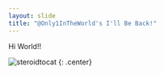 ```yaml
---
layout: slide
title: "@Only1InTheWorld's I'll Be Back!"
---
```


Hi World!!

![steroidtocat](https://octodex.github.com/images/steroidtocat.png)
{: .center}
